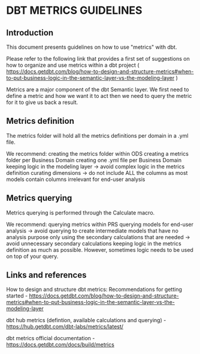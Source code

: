 # DBT METRICS GUIDELINES

## Introduction

This document presents guidelines on how to use "metrics" with dbt.

Please refer to the following link that provides a first set of suggestions on how to organize and use metrics within a dbt project ( https://docs.getdbt.com/blog/how-to-design-and-structure-metrics#when-to-put-business-logic-in-the-semantic-layer-vs-the-modeling-layer )

Metrics are a major component of the dbt Semantic layer. We first need to define a metric and how we want it to act then we need to query the metric for it to give us back a result.


## Metrics definition

The metrics folder will hold all the metrics definitions per domain in a .yml file.

We recommend:
creating the metrics folder within ODS
creating a metrics folder per Business Domain
creating one .yml file per Business Domain
keeping logic in the modeling layer ->  avoid complex logic in the metrics definition
curating dimensions -> do not include ALL the columns as most models contain columns irrelevant for end-user analysis


## Metrics querying

Metrics querying is performed through the Calculate macro.

We recommend:
querying metrics within PRS
querying models for end-user analysis  -> avoid querying to create intermediate models that have no analysis purpose
only using the secondary calculations that are needed -> avoid unnecessary secondary calculations
keeping logic in the metrics definition as much as possible. However, sometimes logic needs to be used on top of your query.

## Links and references

How to design and structure dbt metrics: Recommendations for getting started - https://docs.getdbt.com/blog/how-to-design-and-structure-metrics#when-to-put-business-logic-in-the-semantic-layer-vs-the-modeling-layer

dbt hub metrics (defintion, available calculations and querying) - https://hub.getdbt.com/dbt-labs/metrics/latest/

dbt metrics official documentation - https://docs.getdbt.com/docs/build/metrics
